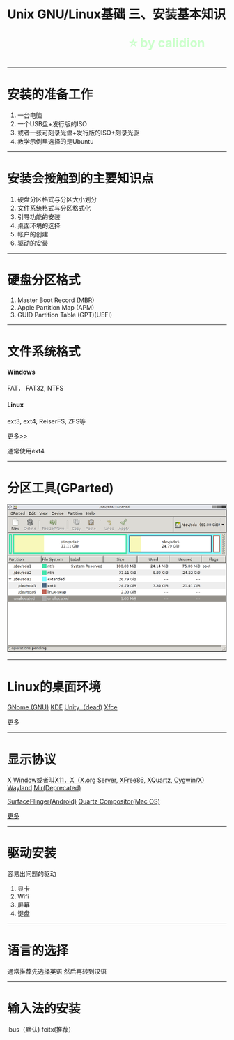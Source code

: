 <!--
$theme: gaia
template: gaia
-->


Unix
GNU/Linux基础
三、安装基本知识<p style="text-align:right;font-size:28px;margin-right:50px;color:#cFc;">:star: by calidion</p>
===
---

安装的准备工作
===
1. 一台电脑
2. 一个USB盘+发行版的ISO
3. 或者一张可刻录光盘+发行版的ISO+刻录光驱
4. 教学示例里选择的是Ubuntu
---

安装会接触到的主要知识点
===
1. 硬盘分区格式与分区大小划分
2. 文件系统格式与分区格式化
3. 引导功能的安装
4. 桌面环境的选择
5. 帐户的创建
6. 驱动的安装

---
硬盘分区格式
===
1. Master Boot Record (MBR)
2. Apple Partition Map (APM)
3. GUID Partition Table (GPT)(UEFI)

---
文件系统格式
===
#### Windows
FAT， FAT32, NTFS
#### Linux
ext3, ext4, ReiserFS, ZFS等

[更多>>](https://wiki.archlinux.org/index.php/file_systems)

通常使用ext4

---
分区工具(GParted)
===

[![](./images/linux/gparted-main-window.png)](https://gparted.org/)

---

Linux的桌面环境
===

[GNome (GNU)](https://www.gnome.org/)
[KDE](https://www.kde.org/)
[Unity（dead)](https://wiki.ubuntu.com/Unity)
[Xfce](https://xfce.org/)


[更多](https://wiki.archlinux.org/index.php/desktop_environment)

---
显示协议
===
[X Window或者叫X11，X（X.org Server, XFree86, XQuartz, Cygwin/X)](https://www.x.org/)
[Wayland](https://wayland.freedesktop.org/)
[Mir(Deprecated)](https://wiki.ubuntu.com/Mir)

[SurfaceFlinger(Android)](https://source.android.com/devices/graphics/arch-sf-hwc?hl=zh-cn#surfaceflinger)
[Quartz Compositor(Mac OS)](https://en.wikipedia.org/wiki/Quartz_Compositor)

[更多](https://en.wikipedia.org/wiki/Display_server)

---

驱动安装
===

容易出问题的驱动

1. 显卡
2. Wifi
3. 屏幕
4. 键盘

---
语言的选择
===
通常推荐先选择英语
然后再转到汉语

---

输入法的安装
===
ibus（默认)
fcitx(推荐）

























